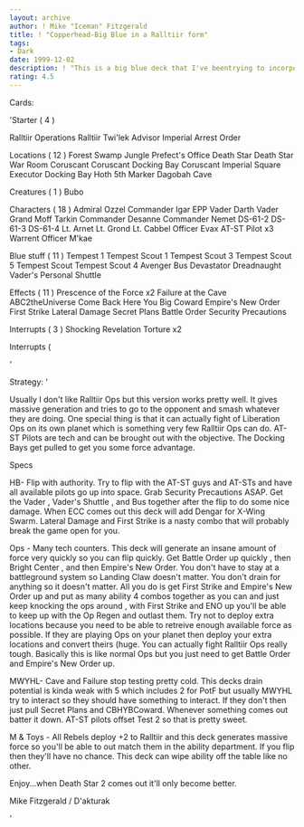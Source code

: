 ```yaml
---
layout: archive
author: ! Mike "Iceman" Fitzgerald
title: ! "Copperhead-Big Blue in a Ralltiir form"
tags:
- Dark
date: 1999-12-02
description: ! "This is a big blue deck that I've beentrying to incorporate into various objectives and fits nicely with Ralltiir Operations."
rating: 4.5
---
```

Cards: 

'Starter  ( 4 )

Ralltiir Operations
Ralltiir
Twi'lek Advisor
Imperial Arrest Order

Locations  ( 12 )
 Forest
 Swamp
 Jungle
 Prefect's Office
Death Star
Death Star  War Room
Coruscant
Coruscant  Docking Bay
Coruscant  Imperial Square
Executor  Docking Bay
Hoth  5th Marker
Dagobah  Cave

Creatures  ( 1 )
Bubo

Characters  ( 18 )
Admiral Ozzel
Commander Igar
EPP Vader
Darth Vader
Grand Moff Tarkin
Commander Desanne
Commander Nemet
DS-61-2
DS-61-3
DS-61-4
Lt. Arnet
Lt. Grond
Lt. Cabbel
Officer Evax
AT-ST Pilot x3
Warrent Officer M'kae

Blue stuff  ( 11 )
Tempest 1
Tempest Scout 1
Tempest Scout 3
Tempest Scout 5
Tempest Scout
Tempest Scout 4
Avenger
Bus
Devastator
Dreadnaught
Vader's Personal Shuttle

Effects  ( 11 )
Prescence of the Force x2
Failure at the Cave
ABC2theUniverse
Come Back Here You Big Coward
Empire's New Order
First Strike
Lateral Damage
Secret Plans
Battle Order
Security Precautions

Interrupts   ( 3 )
Shocking Revelation
Torture x2


Interrupts  (

'

Strategy: '

Usually I don't like Ralltiir Ops but this version
works pretty well. It gives massive generation and
tries to go to the opponent and smash whatever
they are doing. One special thing is that it can
actually fight of Liberation Ops on its own planet
which is something very few Ralltiir Ops can do.
AT-ST Pilots are tech and can be brought out with
the objective. The Docking Bays get pulled to
get you some force advantage.

Specs 

HB- Flip with authority. Try to flip with the AT-ST guys and AT-STs and have all available pilots go up into space.  Grab Security Precautions
ASAP. Get the Vader , Vader's Shuttle , and Bus
together after the flip to do some nice damage.
When ECC comes out this deck will add Dengar for
X-Wing Swarm. Lateral Damage and First Strike is
a nasty combo that will probably break the game
open for you.

Ops - Many tech counters. This deck will generate
an insane amount of force very quickly so you
can flip quickly. Get Battle Order up quickly ,
then Bright Center , and then Empire's New Order.
You don't have to stay at a battleground system
so Landing Claw doesn't matter. You don't drain
for anything so it doesn't matter. All you do is
get First Strike and Empire's New Order up and put as many ability 4 combos together as you can
and just keep knocking the ops around , with First
Strike and ENO up you'll be able to keep up with the Op Regen and outlast them. Try not to deploy extra locations because you need to be able to retreive enough available force as possible. If
they are playing Ops on your planet then deploy your extra locations and convert theirs (huge. You can actually fight Ralltiir Ops really tough.
Basically this is like normal Ops but you just need to get Battle Order and Empire's New Order up.

MWYHL- Cave and Failure stop testing pretty cold.
This decks drain potential is kinda weak with 5 which includes 2 for PotF but usually MWYHL try
to interact so they should have something to interact. If they don't then just pull Secret Plans and CBHYBCoward. Whenever something comes
out batter it down. AT-ST pilots offset Test 2
so that is pretty sweet.

M & Toys - All Rebels deploy +2 to Ralltiir and
this deck generates massive force so you'll be
able to out match them in the ability department.
If you flip then they'll have no chance. This deck
can wipe ability off the table like no other.

Enjoy...when Death Star 2 comes out it'll only
become better.

Mike Fitzgerald / D'akturak




'